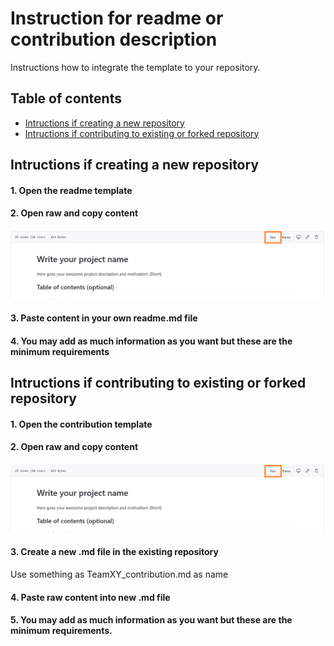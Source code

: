 # Instruction for readme or contribution description

Instructions how to integrate the template to your repository.

## Table of contents
* [Intructions if creating a new repository](#intructions-if-creating-a-new-repository)
* [Intructions if contributing to existing or forked repository](#intructions-if-contributing-to-existing-or-forked-repository)

## Intructions if creating a new repository
#### 1. Open the readme template

#### 2. Open raw and copy content
![raw1](/img/raw.png)

#### 3. Paste content in your own readme.md file

#### 4. You may add as much information as you want but these are the minimum requirements

## Intructions if contributing to existing or forked repository
#### 1. Open the contribution template

#### 2. Open raw and copy content
![raw1](/img/raw.png)

#### 3. Create a new .md file in the existing repository
Use something as TeamXY_contribution.md as name

#### 4. Paste raw content into new .md file

#### 5. You may add as much information as you want but these are the minimum requirements.



